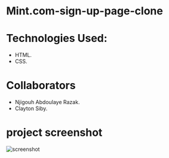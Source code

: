 # Mint.com-sign-up-page-clone
# Technologies Used:
* HTML.
* CSS.
# Collaborators
* Njigouh Abdoulaye Razak.
* Clayton Siby.

# project screenshot
![screenshot]("images/MintSignUpPage.png")